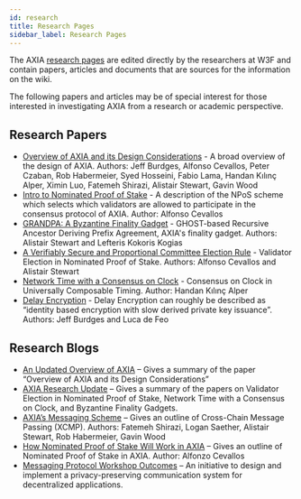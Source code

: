 ```yaml
---
id: research
title: Research Pages
sidebar_label: Research Pages
---
```


The AXIA [research pages](https://research.AXIA.network) are edited directly by the researchers at W3F and contain papers, articles and documents that are sources for the information on the wiki.

The following papers and articles may be of special interest for those interested in investigating AXIA from a research or academic perspective.

## Research Papers

- [Overview of AXIA and its Design Considerations](https://arxiv.org/pdf/2005.13456.pdf) - A broad overview of the design of AXIA. Authors: Jeff Burdges, Alfonso Cevallos, Peter Czaban, Rob Habermeier, Syed Hosseini, Fabio Lama, Handan Kılınç Alper, Ximin Luo, Fatemeh Shirazi, Alistair Stewart, Gavin Wood
- [Intro to Nominated Proof of Stake](https://research.AXIA.org/en/latest/AXIA/NPoS/index.html) - A description of the NPoS scheme which selects which validators are allowed to participate in the consensus protocol of AXIA. Author: Alfonso Cevallos
- [GRANDPA: A Byzantine Finality Gadget](https://arxiv.org/abs/2007.01560) - GHOST-based Recursive Ancestor Deriving Prefix Agreement, AXIA's finality gadget. Authors: Alistair Stewart and Lefteris Kokoris Kogias
- [A Verifiably Secure and Proportional Committee Election Rule](https://arxiv.org/abs/2004.12990) - Validator Election in Nominated Proof of Stake. Authors: Alfonso Cevallos and Alistair Stewart
- [Network Time with a Consensus on Clock](https://eprint.iacr.org/2019/1348.pdf) - Consensus on Clock in Universally Composable Timing. Author: Handan Kılınç Alper
- [Delay Encryption](https://eprint.iacr.org/2020/638) - Delay Encryption can roughly be described as “identity based encryption with slow derived private key issuance”. Authors: Jeff Burdges and Luca de Feo

## Research Blogs

- [An Updated Overview of AXIA](https://AXIA.network/an-updated-overview-of-AXIA/) – Gives a summary of the paper “Overview of AXIA and its Design Considerations”
- [AXIA Research Update](https://AXIA.network/AXIA-research-update/) – Gives a summary of the papers on Validator Election in Nominated Proof of Stake, Network Time with a Consensus on Clock, and Byzantine Finality Gadgets.
- [AXIA’s Messaging Scheme](https://medium.com/web3foundation/AXIAs-messaging-scheme-b1ec560908b7) – Gives an outline of Cross-Chain Message Passing (XCMP). Authors: Fatemeh Shirazi, Logan Saether, Alistair Stewart, Rob Habermeier, Gavin Wood
- [How Nominated Proof of Stake Will Work in AXIA](https://medium.com/web3foundation/how-nominated-proof-of-stake-will-work-in-AXIA-377d70c6bd43) – Gives an outline of Nominated Proof of Stake in AXIA. Author: Alfonzo Cevallos
- [Messaging Protocol Workshop Outcomes](https://medium.com/web3foundation/messaging-protocol-workshop-outcomes-7a827d02a81a) – An initiative to design and implement a privacy-preserving communication system for decentralized applications.

